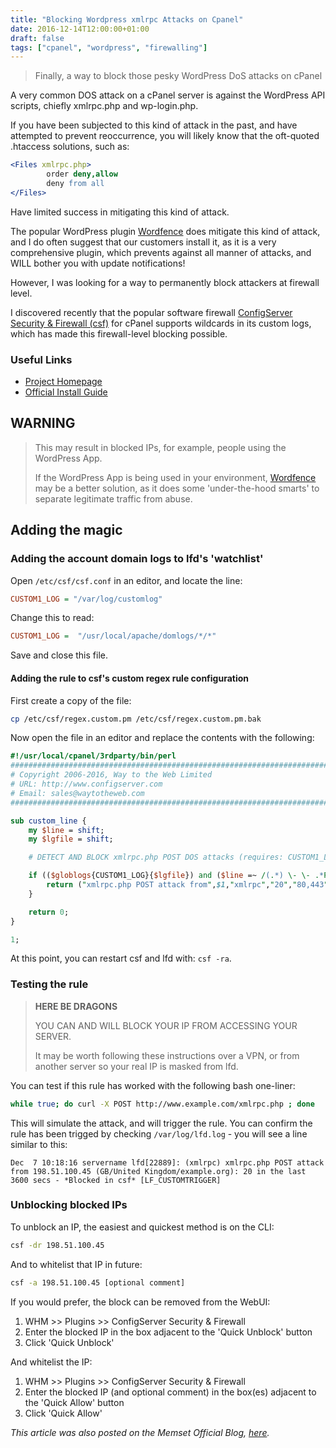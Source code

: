 ```yaml
---
title: "Blocking Wordpress xmlrpc Attacks on Cpanel"
date: 2016-12-14T12:00:00+01:00
draft: false
tags: ["cpanel", "wordpress", "firewalling"]
---
```


> Finally, a way to block those pesky WordPress DoS attacks on cPanel

A very common DOS attack on a cPanel server is against the WordPress API scripts, chiefly xmlrpc.php and wp-login.php.

If you have been subjected to this kind of attack in the past, and have attempted to prevent reoccurrence, you will likely know that the oft-quoted .htaccess solutions, such as:

```apache
<Files xmlrpc.php>
        order deny,allow
        deny from all
</Files>
```

Have limited success in mitigating this kind of attack.

The popular WordPress plugin [Wordfence](https://www.wordfence.com/) does mitigate this kind of attack, and I do often suggest that our customers install it, as it is a very comprehensive plugin, which prevents against all manner of attacks, and WILL bother you with update notifications!

However, I was looking for a way to permanently block attackers at firewall level.

I discovered recently that the popular software firewall [ConfigServer Security & Firewall (csf)](https://configserver.com/cp/csf.html) for cPanel supports wildcards in its custom logs, which has made this firewall-level blocking possible.

<!-- markdownlint-disable MD002 MD022-->
### Useful Links
<!-- markdownlint-enable MD002 MD022-->

* [Project Homepage](https://configserver.com/cp/csf.html)
* [Official Install Guide](https://download.configserver.com/csf/install.txt)

## WARNING

> This may result in blocked IPs, for example, people using the WordPress App.
>
> If the WordPress App is being used in your environment, [Wordfence](https://www.wordfence.com/) may be a better solution, as it does some 'under-the-hood smarts' to separate legitimate traffic from abuse.

## Adding the magic

### Adding the account domain logs to lfd's 'watchlist'

Open `/etc/csf/csf.conf` in an editor, and locate the line:

```ini
CUSTOM1_LOG = "/var/log/customlog"
```

Change this to read:

```ini
CUSTOM1_LOG =  "/usr/local/apache/domlogs/*/*"
```

Save and close this file.

#### Adding the rule to csf's custom regex rule configuration

First create a copy of the file:

```bash
cp /etc/csf/regex.custom.pm /etc/csf/regex.custom.pm.bak
```

Now open the file in an editor and replace the contents with the following:

```perl
#!/usr/local/cpanel/3rdparty/bin/perl
###############################################################################
# Copyright 2006-2016, Way to the Web Limited
# URL: http://www.configserver.com
# Email: sales@waytotheweb.com
###############################################################################

sub custom_line {
    my $line = shift;
    my $lgfile = shift;

    # DETECT AND BLOCK xmlrpc.php POST DOS attacks (requires: CUSTOM1_LOG = "/usr/local/apache/domlogs/*/*" in csf.conf)

    if (($globlogs{CUSTOM1_LOG}{$lgfile}) and ($line =~ /(.*) \- \- .*POST .*xmlrpc\.php.*/)) {
        return ("xmlrpc.php POST attack from",$1,"xmlrpc","20","80,443","1");
    }

    return 0;
}

1;
```

At this point, you can restart csf and lfd with: `csf -ra`.

<!-- markdownlint-disable MD001 MD022-->
### Testing the rule
<!-- markdownlint-enable MD001 MD022-->

> **HERE BE DRAGONS**
>
> YOU CAN AND WILL BLOCK YOUR IP FROM ACCESSING YOUR SERVER.
>
> It may be worth following these instructions over a VPN, or from another server so your real IP is masked from lfd.

You can test if this rule has worked with the following bash one-liner:

```bash
while true; do curl -X POST http://www.example.com/xmlrpc.php ; done
```

This will simulate the attack, and will trigger the rule. You can confirm the rule has been trigged by checking `/var/log/lfd.log` - you will see a line similar to this:

```markup
Dec  7 10:18:16 servername lfd[22889]: (xmlrpc) xmlrpc.php POST attack from 198.51.100.45 (GB/United Kingdom/example.org): 20 in the last 3600 secs - *Blocked in csf* [LF_CUSTOMTRIGGER]
```

### Unblocking blocked IPs

To unblock an IP, the easiest and quickest method is on the CLI:

```bash
csf -dr 198.51.100.45
```

And to whitelist that IP in future:

```bash
csf -a 198.51.100.45 [optional comment]
```

If you would prefer, the block can be removed from the WebUI:

1. WHM >> Plugins >> ConfigServer Security & Firewall
1. Enter the blocked IP in the box adjacent to the 'Quick Unblock' button
1. Click 'Quick Unblock'

And whitelist the IP:

1. WHM >> Plugins >> ConfigServer Security & Firewall
1. Enter the blocked IP (and optional comment) in the box(es) adjacent to the 'Quick Allow' button
1. Click 'Quick Allow'

*This article was also posted on the Memset Official Blog, [here](https://www.memset.com/blog/block-wordpress-dos-attacks-cpanel/).*
